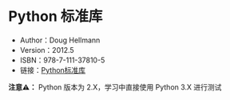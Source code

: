 # Python 标准库

* Author：Doug Hellmann
* Version：2012.5
* ISBN：978-7-111-37810-5
* 链接：[Python标准库](https://book.douban.com/subject/10773324/)

**注意⚠️：** Python 版本为 2.X，学习中直接使用 Python 3.X 进行测试